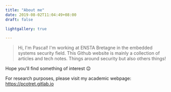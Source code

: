 ```yaml
---
title: "About me"
date: 2019-08-02T11:04:49+08:00
draft: false

lightgallery: true

---
```


> Hi, I'm Pascal! I'm working at ENSTA Bretagne in the embedded systems security field.
> This Github website is mainly a collection of articles and tech notes. Things around security but also others things!

Hope you'll find something of interest :wink:

For research purposes, please visit my academic webpage: https://pcotret.gitlab.io


